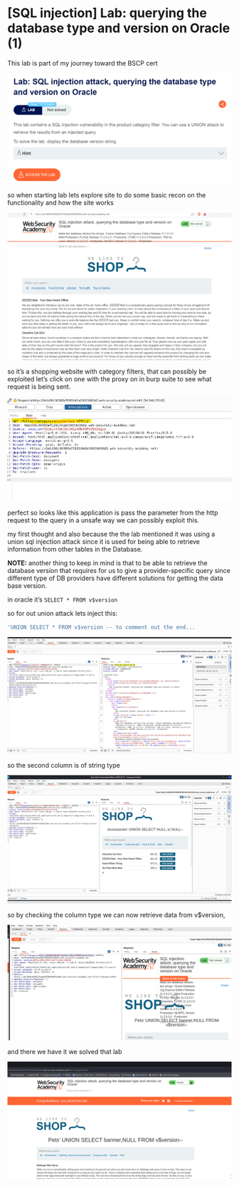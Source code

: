 # [SQL injection] Lab:  querying the database type and version on Oracle (1)

This lab is part of my journey toward the BSCP cert 

![Untitled](%5BSQL%20injection%5D%20Lab%20querying%20the%20database%20type%20and%20412125f13f30423ba774601261cda338/Untitled.png)

so when starting lab lets explore site to do some basic recon on the functionality and how the site works

![Untitled](%5BSQL%20injection%5D%20Lab%20querying%20the%20database%20type%20and%20412125f13f30423ba774601261cda338/Untitled%201.png)

so it’s a shopping website with category filters, that can possibly be exploited let’s click on one with the proxy on in burp suite to see what request is being sent. 

![Untitled](%5BSQL%20injection%5D%20Lab%20querying%20the%20database%20type%20and%20412125f13f30423ba774601261cda338/Untitled%202.png)

perfect so looks like this application is pass the parameter from the http request to the query in a unsafe way we can possibly exploit this. 

my first thought and also because the the lab mentioned it was using a union sql injection attack since it is used for being able to retrieve information from other tables in the Database. 

**NOTE:** another thing to keep in mind is that to be able to retrieve the database version that requires for us to  give a provider-specific query since different type of DB providers have different solutions for getting the data base version. 

in oracle it’s `SELECT * FROM v$version`

so for out union attack lets inject this: 

```sql
'UNION SELECT * FROM v$version -- to comment out the end...

```

![Untitled](%5BSQL%20injection%5D%20Lab%20querying%20the%20database%20type%20and%20412125f13f30423ba774601261cda338/Untitled%203.png)

so the second column is of string type

![Untitled](%5BSQL%20injection%5D%20Lab%20querying%20the%20database%20type%20and%20412125f13f30423ba774601261cda338/Untitled%204.png)

so by checking the column type we can now retrieve data from v$version, 

![Untitled](%5BSQL%20injection%5D%20Lab%20querying%20the%20database%20type%20and%20412125f13f30423ba774601261cda338/Untitled%205.png)

and there we have it we solved that lab 

![Untitled](%5BSQL%20injection%5D%20Lab%20querying%20the%20database%20type%20and%20412125f13f30423ba774601261cda338/Untitled%206.png)
